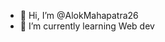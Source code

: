 - 👋 Hi, I’m @AlokMahapatra26
- 🌱 I’m currently learning Web dev


<!---
AlokMahapatra26/AlokMahapatra26 is a ✨ special ✨ repository because its `README.md` (this file) appears on your GitHub profile.
You can click the Preview link to take a look at your changes.
--->
